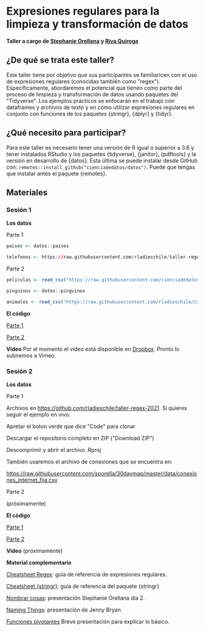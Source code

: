 # Expresiones regulares para la limpieza y transformación de datos

**Taller a cargo de [Stephanie Orellana](https://twitter.com/sporella) y [Riva Quiroga](https://twitter.com/rivaquiroga)**


## ¿De qué se trata este taller?

Este taller tiene por objetivo que sus participantes se familiaricen con el uso de expresiones regulares (conocidas también como "regex"). Específicamente, abordaremos el potencial que tienen como parte del proceso de limpieza y transformación de datos usando paquetes del "Tidyverse". Los ejemplos prácticos se enfocarán en el trabajo con dataframes y archivos de texto y en cómo utilizar expresiones regulares en conjunto con funciones de los paquetes {stringr}, {dplyr} y {tidyr}.


## ¿Qué necesito para participar?

Para este taller es necesario tener una versión de R igual o superior a 3.6 y tener instalados RStudio y los paquetes {tidyverse}, {janitor}, {pdftools} y la versión en desarrollo de {datos}. Esta última se puede instalar desde GitHub con: `remotes::install_github("cienciadedatos/datos")`. Puede que tengas que instalar antes el paquete {remotes}.


## Materiales


### Sesión 1

**Los datos**

Parte 1

```R
paises <- datos::paises 

telefonos <- https://raw.githubusercontent.com/rladieschile/taller-regex-2021/main/datos/telefonos.csv 
```

Parte 2

```R
peliculas <- read_csv("https://raw.githubusercontent.com/cienciadedatos/datos-de-miercoles/master/datos/2020/2020-02-19/ranking_imdb.csv")

pinguinos <- datos::pinguinos

animales <- read_csv("https://raw.githubusercontent.com/rladieschile/taller-regex-2021/main/datos/animales.csv")
```

**El código**

[Parte 1](https://bit.ly/taller-regex-1-codigo-1)

[Parte 2](https://bit.ly/taller-regex-1-codigo-2)

**Video**
Por el momento el video está disponible en [Dropbox](https://www.dropbox.com/s/2vitezdgv8oll83/regex-parte1.mp4?dl=0). Pronto lo subiremos a Vimeo. 

### Sesión 2

**Los datos**

Parte 1

Archivos en https://github.com/rladieschile/taller-regex-2021. Si quieres seguir el ejemplo en vivo: 

Apretar el boton verde que dice "Code" para clonar

Descargar el repositorio completo en ZIP ("Download ZIP")

Descomprimir y abrir el archivo .Rproj

También usaremos el archivo de conexiones que se encuentra en:

https://raw.githubusercontent.com/sporella/30daymap/master/data/conexiones_internet_fija.csv

Parte 2

(próximamente)

**El código**

[Parte 1](https://bit.ly/taller-regex-2-codigo-1)

[Parte 2](https://bit.ly/taller-regex-2-codigo-2)

**Video**
(próximamente)

**Material complementario**

[Cheatsheet Regex](https://rstudio.com/wp-content/uploads/2016/09/RegExCheatsheet.pdf): guía de referencia de expresiones regulares.

[Cheatsheet {stringr}](https://github.com/rstudio/cheatsheets/blob/master/strings.pdf): guía de referencia del paquete {stringr}

[Nombrar cosas](https://sporella.github.io/nombrar_cosas/#1): presentación Stephanie Orellana día 2.

[Naming Things](http://www2.stat.duke.edu/~rcs46/lectures_2015/01-markdown-git/slides/naming-slides/naming-slides.pdf): presentación de Jenny Bryan

[Funciones pivotantes](https://sporella.github.io/pivot/#1) Breve presentación para explicar lo básico.
